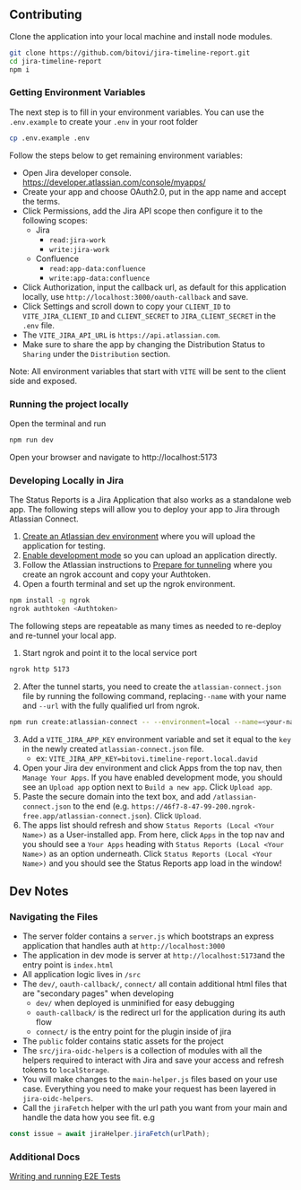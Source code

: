## Contributing

Clone the application into your local machine and install node modules.

```sh
git clone https://github.com/bitovi/jira-timeline-report.git
cd jira-timeline-report
npm i
```

### Getting Environment Variables

The next step is to fill in your environment variables. You can use the `.env.example` to create your `.env` in your root folder

```sh
cp .env.example .env
```

Follow the steps below to get remaining environment variables:

- Open Jira developer console. https://developer.atlassian.com/console/myapps/
- Create your app and choose OAuth2.0, put in the app name and accept the terms.
- Click Permissions, add the Jira API scope then configure it to the following scopes:
  - Jira
    - `read:jira-work`
    - `write:jira-work`
  - Confluence
    - `read:app-data:confluence`
    - `write:app-data:confluence`
- Click Authorization, input the callback url, as default for this application locally, use `http://localhost:3000/oauth-callback` and save.
- Click Settings and scroll down to copy your `CLIENT_ID` to `VITE_JIRA_CLIENT_ID` and `CLIENT_SECRET` to `JIRA_CLIENT_SECRET` in the `.env` file.
- The `VITE_JIRA_API_URL` is `https://api.atlassian.com`.
- Make sure to share the app by changing the Distribution Status to `Sharing` under the `Distribution` section.

Note: All environment variables that start with `VITE` will be sent to the client side and exposed.

### Running the project locally

Open the terminal and run

```sh
npm run dev
```

Open your browser and navigate to http://localhost:5173

### Developing Locally in Jira

The Status Reports is a Jira Application that also works as a standalone web app. The following steps will allow you to deploy your app to Jira through Atlassian Connect.

1. [Create an Atlassian dev
   environment](https://developer.atlassian.com/cloud/jira/platform/getting-started-with-connect/#step-2--get-a-cloud-development-site)
   where you will upload the application for testing.
1. [Enable development
   mode](https://developer.atlassian.com/cloud/jira/platform/getting-started-with-connect/#step-3--enable-development-mode-in-your-site)
   so you can upload an application directly.
1. Follow the Atlassian instructions to [Prepare for
   tunneling](https://developer.atlassian.com/cloud/jira/platform/getting-started-with-connect/#step-1--prepare-for-tunneling)
   where you create an ngrok account and copy your Authtoken.
1. Open a fourth terminal and set up the ngrok environment.

```sh
npm install -g ngrok
ngrok authtoken <Authtoken>
```

The following steps are repeatable as many times as needed to re-deploy and re-tunnel your local app.

1. Start ngrok and point it to the local service port

```sh
ngrok http 5173
```

2. After the tunnel starts, you need to create the `atlassian-connect.json` file by running the following command, replacing`--name` with your name and `--url` with the fully qualified url from ngrok.

```sh
npm run create:atlassian-connect -- --environment=local --name=<your-name-here> --url=<fully-qualified-ngrok-url>
```

3. Add a `VITE_JIRA_APP_KEY` environment variable and set it equal to the `key` in the newly created `atlassian-connect.json` file.
   - ex: `VITE_JIRA_APP_KEY=bitovi.timeline-report.local.david`
4. Open your Jira dev environment and click Apps from the top nav, then `Manage Your Apps`. If you have enabled development mode, you should see an `Upload app` option next to `Build a new app`. Click `Upload app`.
5. Paste the secure domain into the text box, and add `/atlassian-connect.json` to the end (e.g. `https://46f7-8-47-99-200.ngrok-free.app/atlassian-connect.json`). Click `Upload`.
6. The apps list should refresh and show `Status Reports (Local <Your Name>)` as a User-installed app. From here, click `Apps` in the top nav and you should see a `Your Apps` heading with `Status Reports (Local <Your Name>)` as an option underneath. Click `Status Reports (Local <Your Name>)` and you should see the Status Reports app load in the window!

## Dev Notes

### Navigating the Files

- The server folder contains a `server.js` which bootstraps an express application that handles auth at `http://localhost:3000`
- The application in dev mode is server at `http://localhost:5173`and the entry point is `index.html`
- All application logic lives in `/src`
- The `dev/`, `oauth-callback/`, `connect/` all contain additional html files that are "secondary pages" when developing
  - `dev/` when deployed is unminified for easy debugging
  - `oauth-callback/` is the redirect url for the application during its auth flow
  - `connect/` is the entry point for the plugin inside of jira
- The `public` folder contains static assets for the project
- The `src/jira-oidc-helpers` is a collection of modules with all the helpers required to interact with Jira and save your access and refresh tokens to `localStorage`.
- You will make changes to the `main-helper.js` files based on your use case. Everything you need to make your request has been layered in `jira-oidc-helpers`.
- Call the `jiraFetch` helper with the url path you want from your main and handle the data how you see fit. e.g

```js
const issue = await jiraHelper.jiraFetch(urlPath);
```

### Additional Docs

[Writing and running E2E Tests](./docs/writing-running-e2e-tests.md)
